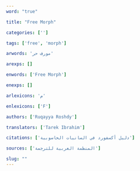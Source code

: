 ```yaml
---
word: "true"

title: "Free Morph"

categories: ['']

tags: ['free', 'morph']

arwords: 'مورف حر'

arexps: []

enwords: ['Free Morph']

enexps: []

arlexicons: 'م'

enlexicons: ['F']

authors: ['Ruqayya Roshdy']

translators: ['Tarek Ibrahim']

citations: ['دليل أكسفورد في السانيات الحاسوبية']

sources: ['المنظمة العربية للترجمة']

slug: ""
---
```

